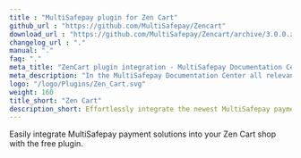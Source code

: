 ```yaml
---
title : "MultiSafepay plugin for Zen Cart"
github_url : "https://github.com/MultiSafepay/Zencart"
download_url : "https://github.com/MultiSafepay/Zencart/archive/3.0.0.zip"
changelog_url : "."
manual: "."
faq: "."
meta_title: "ZenCart plugin integration - MultiSafepay Documentation Center"
meta_description: "In the MultiSafepay Documentation Center all relevant information regarding our Plugins and API. As well as Support pages for Payment Method, Tools and General Questions. You can also find the contact details of our Support Team and Integration Team."
logo: "/logo/Plugins/Zen_Cart.svg"
weight: 160
title_short: "Zen Cart"
description_short: Effortlessly integrate the newest MultiSafepay payment solution to your Zen Cart online store management system.
---
```

Easily integrate MultiSafepay payment solutions into your Zen Cart shop with the free plugin.
